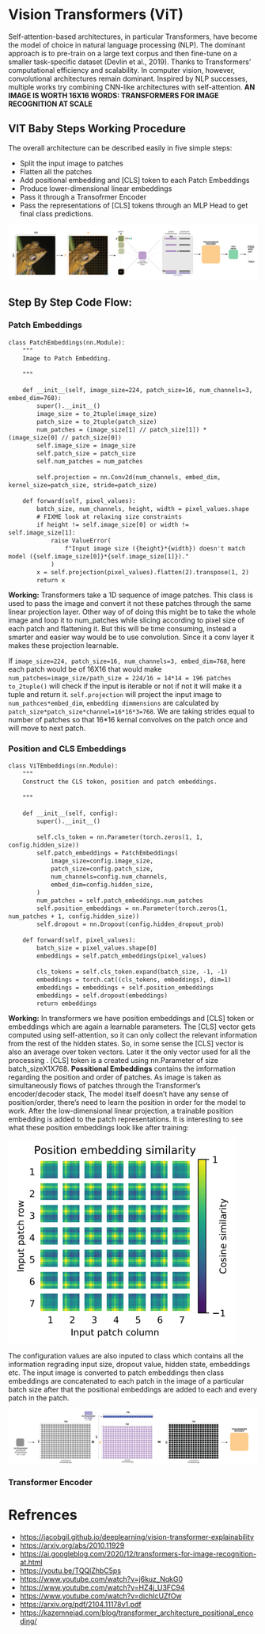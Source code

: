 # Vision Transformers (ViT)

Self-attention-based architectures, in particular Transformers, have become the model of choice in natural language processing (NLP). The dominant approach is to pre-train on
a large text corpus and then fine-tune on a smaller task-specific dataset (Devlin et al., 2019). Thanks to Transformers’ computational efficiency and scalability.
In computer vision, however, convolutional architectures remain dominant. Inspired by NLP successes, multiple works try 
combining CNN-like architectures with self-attention. **AN IMAGE IS WORTH 16X16 WORDS:
TRANSFORMERS FOR IMAGE RECOGNITION AT SCALE**


VIT Baby Steps Working Procedure
---------------------

The overall architecture can be described easily in five simple steps:
- Split the input image to patches
- Flatten all the patches 
- Add positional embedding and [CLS] token to each Patch Embeddings
- Produce  lower-dimensional linear embeddings
- Pass it through a Transofrmer Encoder 
- Pass the representations of [CLS] tokens through an MLP Head to get final class predictions. 

<p float="center">
 <img src="images/vit-01.png" alt="drawing">
</p>



Step By Step Code Flow:
----------------------

### Patch Embeddings

```
class PatchEmbeddings(nn.Module):
    """
    Image to Patch Embedding.

    """

    def __init__(self, image_size=224, patch_size=16, num_channels=3, embed_dim=768):
        super().__init__()
        image_size = to_2tuple(image_size)
        patch_size = to_2tuple(patch_size)
        num_patches = (image_size[1] // patch_size[1]) * (image_size[0] // patch_size[0])
        self.image_size = image_size
        self.patch_size = patch_size
        self.num_patches = num_patches

        self.projection = nn.Conv2d(num_channels, embed_dim, kernel_size=patch_size, stride=patch_size)

    def forward(self, pixel_values):
        batch_size, num_channels, height, width = pixel_values.shape
        # FIXME look at relaxing size constraints
        if height != self.image_size[0] or width != self.image_size[1]:
            raise ValueError(
                f"Input image size ({height}*{width}) doesn't match model ({self.image_size[0]}*{self.image_size[1]})."
            )
        x = self.projection(pixel_values).flatten(2).transpose(1, 2)
        return x
```
**Working:** Transformers take a 1D sequence of image patches. This class is used to pass the image and convert it not these patches through the same linear projection layer.
Other way of of doing this might be to take the whole image and loop it to num_patches while slicing according to pixel size of each patch and flattening it. But this will be 
time consuming, instead a smarter and easier way would be to use convolution. Since it a conv layer it makes these projection learnable.

If `image_size=224, patch_size=16, num_channels=3, embed_dim=768`, here each patch would be of 16X16 that would make 
`num_patches=image_size/path_size = 224/16 = 14*14 = 196 patches`  `to_2tuple()` will check if the input is iterable or not if not it will make it a tuple and return it. 
`self.projection` will project the input image to `num_pathces*embed_dim`, `embedding dimmensions` are calculated by `patch_size*patch_size*channel=16*16*3=768`. We are taking 
strides equal to number of patches so that 16*16 kernal convolves on the patch once and will move to next patch.

### Position and CLS Embeddings

```
class ViTEmbeddings(nn.Module):
    """
    Construct the CLS token, position and patch embeddings.

    """

    def __init__(self, config):
        super().__init__()

        self.cls_token = nn.Parameter(torch.zeros(1, 1, config.hidden_size))
        self.patch_embeddings = PatchEmbeddings(
            image_size=config.image_size,
            patch_size=config.patch_size,
            num_channels=config.num_channels,
            embed_dim=config.hidden_size,
        )
        num_patches = self.patch_embeddings.num_patches
        self.position_embeddings = nn.Parameter(torch.zeros(1, num_patches + 1, config.hidden_size))
        self.dropout = nn.Dropout(config.hidden_dropout_prob)

    def forward(self, pixel_values):
        batch_size = pixel_values.shape[0]
        embeddings = self.patch_embeddings(pixel_values)

        cls_tokens = self.cls_token.expand(batch_size, -1, -1)
        embeddings = torch.cat((cls_tokens, embeddings), dim=1)
        embeddings = embeddings + self.position_embeddings
        embeddings = self.dropout(embeddings)
        return embeddings
```
**Working:** In transformers we have position embeddings and [CLS] token or embeddings which are again a learnable parameters. The [CLS] vector gets computed using 
self-attention, so it can only collect the relevant information from the rest of the hidden states. So, in some sense the [CLS] vector is also an average over token vectors. 
Later it the only vector used for all the processing . [CLS] token is a created using nn.Parameter of size batch_sizeX1X768.
**Possitional Embeddings** contains the imformation regarding the position and order of patches. As image is taken as simultaneously flows of patches 
through the Transformer’s encoder/decoder stack, The model itself doesn’t have any sense of position/order, there’s need to learn the position in order for the model to work.
After the low-dimensional linear projection, a trainable position embedding is added to the patch representations. 
It is interesting to see what these position embeddings look like after training:

<p float="center">
 <img src="images/visualizing-positional-encodings-vit.png" alt="drawing">
</p>

The configuration values are also inputed to class which contains all the information regrading input size, dropout value, hidden state, embeddings etc.
The input image is converted to patch embeddings then class embeddings are concatenated to each patch in the image of a particular batch size after that 
the positional embeddings are added to each and every patch in the patch.

<p float="center">
 <img src="images/vit-03.png" alt="drawing">
</p>

### Transformer Encoder



# Refrences

- https://jacobgil.github.io/deeplearning/vision-transformer-explainability
- https://arxiv.org/abs/2010.11929
- https://ai.googleblog.com/2020/12/transformers-for-image-recognition-at.html
- https://youtu.be/TQQlZhbC5ps
- https://www.youtube.com/watch?v=j6kuz_NqkG0
- https://www.youtube.com/watch?v=HZ4j_U3FC94
- https://www.youtube.com/watch?v=dichIcUZfOw
- https://arxiv.org/pdf/2104.11178v1.pdf
- https://kazemnejad.com/blog/transformer_architecture_positional_encoding/
